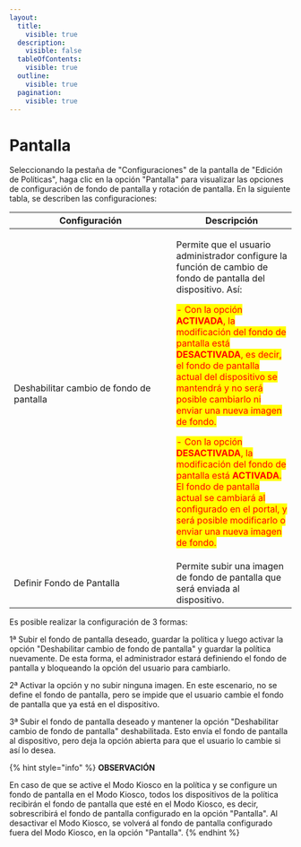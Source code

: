 ```yaml
---
layout:
  title:
    visible: true
  description:
    visible: false
  tableOfContents:
    visible: true
  outline:
    visible: true
  pagination:
    visible: true
---
```


# Pantalla

Seleccionando la pestaña de "Configuraciones" de la pantalla de "Edición de Políticas", haga clic en la opción "Pantalla" para visualizar las opciones de configuración de fondo de pantalla y rotación de pantalla. En la siguiente tabla, se describen las configuraciones:

<table><thead><tr><th width="274">Configuración</th><th>Descripción</th></tr></thead><tbody><tr><td>Deshabilitar cambio de fondo de pantalla</td><td><p>Permite que el usuario administrador configure la función de cambio de fondo de pantalla del dispositivo. Así: </p><p><mark style="color:red;">- Con la opción <strong>ACTIVADA</strong>, la modificación del fondo de pantalla está <strong>DESACTIVADA</strong>, es decir, el fondo de pantalla actual del dispositivo se mantendrá y no será posible cambiarlo ni enviar una nueva imagen de fondo.</mark></p><p><mark style="color:red;">- Con la opción <strong>DESACTIVADA</strong>, la modificación del fondo de pantalla está <strong>ACTIVADA</strong>. El fondo de pantalla actual se cambiará al configurado en el portal, y será posible modificarlo o enviar una nueva imagen de fondo.</mark></p><p></p></td></tr><tr><td>Definir Fondo de Pantalla</td><td>Permite subir una imagen de fondo de pantalla que será enviada al dispositivo.</td></tr></tbody></table>

Es posible realizar la configuración de 3 formas:&#x20;

1ª Subir el fondo de pantalla deseado, guardar la política y luego activar la opción "Deshabilitar cambio de fondo de pantalla" y guardar la política nuevamente. De esta forma, el administrador estará definiendo el fondo de pantalla y bloqueando la opción del usuario para cambiarlo.&#x20;

2ª Activar la opción y no subir ninguna imagen. En este escenario, no se define el fondo de pantalla, pero se impide que el usuario cambie el fondo de pantalla que ya está en el dispositivo.&#x20;

3ª Subir el fondo de pantalla deseado y mantener la opción "Deshabilitar cambio de fondo de pantalla" deshabilitada. Esto envía el fondo de pantalla al dispositivo, pero deja la opción abierta para que el usuario lo cambie si así lo desea.

{% hint style="info" %}
**OBSERVACIÓN**&#x20;

En caso de que se active el Modo Kiosco en la política y se configure un fondo de pantalla en el Modo Kiosco, todos los dispositivos de la política recibirán el fondo de pantalla que esté en el Modo Kiosco, es decir, sobrescribirá el fondo de pantalla configurado en la opción "Pantalla". Al desactivar el Modo Kiosco, se volverá al fondo de pantalla configurado fuera del Modo Kiosco, en la opción "Pantalla".
{% endhint %}
